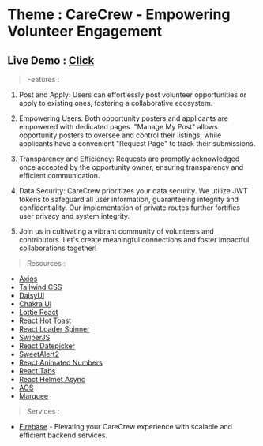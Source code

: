 # Theme : CareCrew - Empowering Volunteer Engagement
## Live Demo : [Click](https://carecrew-f18ce.web.app/)

> Features : 
1. Post and Apply: Users can effortlessly post volunteer opportunities or apply to existing ones, fostering a collaborative ecosystem.

2. Empowering Users: Both opportunity posters and applicants are empowered with dedicated pages. "Manage My Post" allows opportunity posters to oversee and control their listings, while applicants have a convenient "Request Page" to track their submissions.

3. Transparency and Efficiency: Requests are promptly acknowledged once accepted by the opportunity owner, ensuring transparency and efficient communication.

4. Data Security: CareCrew prioritizes your data security. We utilize JWT tokens to safeguard all user information, guaranteeing integrity and confidentiality. Our implementation of private routes further fortifies user privacy and system integrity.

5. Join us in cultivating a vibrant community of volunteers and contributors. Let's create meaningful connections and foster impactful collaborations together!

> Resources : 
- [Axios](https://axios-http.com/docs/intro)
- [Tailwind CSS](https://tailwindcss.com/docs/installation/play-cdn)
- [DaisyUI](https://daisyui.com/docs/install/)
- [Chakra UI](https://v2.chakra-ui.com/getting-started)
- [Lottie React](https://www.npmjs.com/package/lottie-react)
- [React Hot Toast](https://react-hot-toast.com/docs)
- [React Loader Spinner](https://www.npmjs.com/package/react-loader-spinner)
- [SwiperJS](https://swiperjs.com/get-started)
- [React Datepicker](https://reactdatepicker.com/)
- [SweetAlert2](https://sweetalert2.github.io)
- [React Animated Numbers](https://www.npmjs.com/package/react-animated-numbers)
- [React Tabs](https://www.npmjs.com/package/react-tabs)
- [React Helmet Async](https://www.npmjs.com/package/react-helmet-async)
- [AOS](https://www.npmjs.com/package/aos)
- [Marquee](https://www.npmjs.com/package/react-fast-marquee)

> Services  :
- [Firebase](https://firebase.google.com/) - Elevating your CareCrew experience with scalable and efficient backend services.